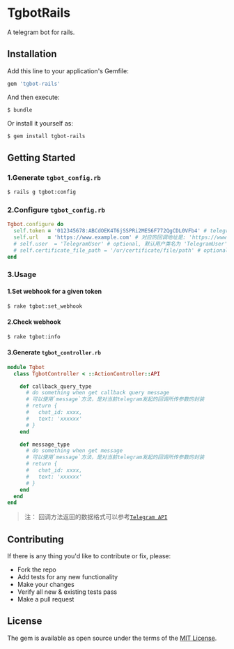 # TgbotRails
A telegram bot for rails.

## Installation
Add this line to your application's Gemfile:

```ruby
gem 'tgbot-rails'
```

And then execute:
```bash
$ bundle
```

Or install it yourself as:
```bash
$ gem install tgbot-rails
```

## Getting Started

### 1.Generate `tgbot_config.rb`

```bash
$ rails g tgbot:config
```

### 2.Configure `tgbot_config.rb`

```ruby
Tgbot.configure do
  self.token = '012345678:ABCdOEK4T6jSSPRi2MES6F772QgCDL0VFb4' # telegram bot token
  self.url   = 'https://www.example.com' # 对应的回调地址是: 'https://www.example.com/tgbot/:token'
  # self.user  = 'TelegramUser' # optional, 默认用户类名为 'TelegramUser'
  # self.certificate_file_path = '/ur/certificate/file/path' # optional
end
```

### 3.Usage
#### 1.Set webhook for a given token

```bash
$ rake tgbot:set_webhook
```

#### 2.Check webhook

```bash
$ rake tgbot:info
```

#### 3.Generate `tgbot_controller.rb`

```ruby
module Tgbot
  class TgbotController < ::ActionController::API

    def callback_query_type
      # do something when get callback query message
      # 可以使用`message`方法，是对当前telegram发起的回调所传参数的封装
      # return {
      #   chat_id: xxxx,
      #   text: 'xxxxxx'
      # }
    end

    def message_type
      # do something when get message
      # 可以使用`message`方法，是对当前telegram发起的回调所传参数的封装
      # return {
      #   chat_id: xxxx,
      #   text: 'xxxxxx'
      # }
    end
  end
end
```
> 注： 回调方法返回的数据格式可以参考[`Telegram API`](https://core.telegram.org/bots/api#sendmessage)



## Contributing

If there is any thing you'd like to contribute or fix, please:

- Fork the repo
- Add tests for any new functionality
- Make your changes
- Verify all new & existing tests pass
- Make a pull request

## License
The gem is available as open source under the terms of the [MIT License](http://opensource.org/licenses/MIT).
